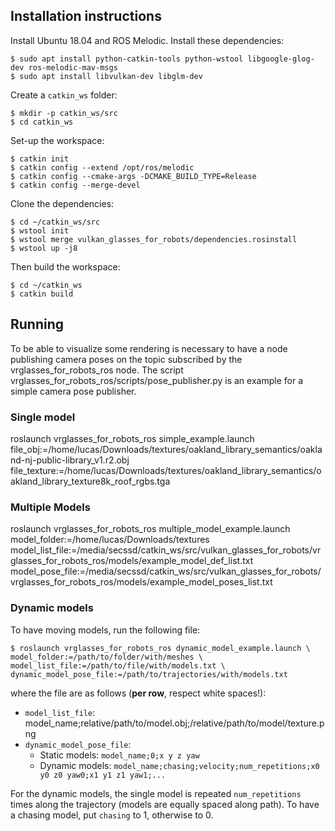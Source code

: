 

## Installation instructions
Install Ubuntu 18.04 and ROS Melodic. Install these dependencies:
```
$ sudo apt install python-catkin-tools python-wstool libgoogle-glog-dev ros-melodic-mav-msgs
$ sudo apt install libvulkan-dev libglm-dev
```

Create a `catkin_ws` folder:
```
$ mkdir -p catkin_ws/src
$ cd catkin_ws
```
Set-up the workspace:
```
$ catkin init
$ catkin config --extend /opt/ros/melodic
$ catkin config --cmake-args -DCMAKE_BUILD_TYPE=Release
$ catkin config --merge-devel
```

Clone the dependencies:
```
$ cd ~/catkin_ws/src
$ wstool init
$ wstool merge vulkan_glasses_for_robots/dependencies.rosinstall
$ wstool up -j8
```

Then build the workspace:
```
$ cd ~/catkin_ws
$ catkin build
```

## Running
To be able to visualize some rendering is necessary to have a node publishing camera poses on the topic subscribed by the vrglasses_for_robots_ros node. The script vrglasses_for_robots_ros/scripts/pose_publisher.py is an example for a simple camera pose publisher.

### Single model
roslaunch vrglasses_for_robots_ros simple_example.launch file_obj:=/home/lucas/Downloads/textures/oakland_library_semantics/oakland-nj-public-library_v1.r2.obj file_texture:=/home/lucas/Downloads/textures/oakland_library_semantics/oakland_library_texture8k_roof_rgbs.tga

### Multiple Models
roslaunch vrglasses_for_robots_ros multiple_model_example.launch model_folder:=/home/lucas/Downloads/textures model_list_file:=/media/secssd/catkin_ws/src/vulkan_glasses_for_robots/vrglasses_for_robots_ros/models/example_model_def_list.txt  model_pose_file:=/media/secssd/catkin_ws/src/vulkan_glasses_for_robots/vrglasses_for_robots_ros/models/example_model_poses_list.txt

### Dynamic models
To have moving models, run the following file:
```
$ roslaunch vrglasses_for_robots_ros dynamic_model_example.launch \
model_folder:=/path/to/folder/with/meshes \
model_list_file:=/path/to/file/with/models.txt \
dynamic_model_pose_file:=/path/to/trajectories/with/models.txt
```
where the file are as follows (**per row**, respect white spaces!):
* `model_list_file`: model_name;relative/path/to/model.obj;/relative/path/to/model/texture.png
* `dynamic_model_pose_file`: 
	* Static models: `model_name;0;x y z yaw`
	* Dynamic models: `model_name;chasing;velocity;num_repetitions;x0 y0 z0 yaw0;x1 y1 z1 yaw1;...`
	
For the dynamic models, the single model is repeated `num_repetitions` times along the trajectory (models are equally spaced along path). To have a chasing model, put `chasing` to 1, otherwise to 0.

